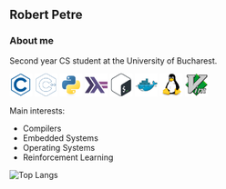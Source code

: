 ## Robert Petre

### About me


Second year CS student at the University of Bucharest.

<p align="left"> 
    <img src="https://github.com/devicons/devicon/blob/master/icons/c/c-line.svg" alt="c" width="40" height="40"/> 
    <img src="https://github.com/devicons/devicon/blob/master/icons/cplusplus/cplusplus-line.svg" alt="cplusplus" width="40" height="40"/> 
    <img src="https://github.com/devicons/devicon/blob/master/icons/python/python-original.svg" alt="python" width="40" height="40"/>
    <img src="https://github.com/devicons/devicon/blob/master/icons/haskell/haskell-original.svg" alt="haskell" width="40" height="40">
    <img src="https://github.com/devicons/devicon/blob/master/icons/bash/bash-original.svg" alt="bash" width="40" height="40">   
    <img src="https://github.com/devicons/devicon/blob/master/icons/docker/docker-original.svg" alt="docker" width="40" height="40">
    <img src="https://github.com/devicons/devicon/blob/master/icons/linux/linux-original.svg" alt="linux" width="40" height="40">
    <img src="https://github.com/devicons/devicon/blob/master/icons/vim/vim-original.svg" alt="neovim" width="40" height="40">
</p>

Main interests:
- Compilers
- Embedded Systems
- Operating Systems
- Reinforcement Learning


![Top Langs](https://github-readme-stats.vercel.app/api/top-langs/?username=Soul-Sneezer&layout=compact)

